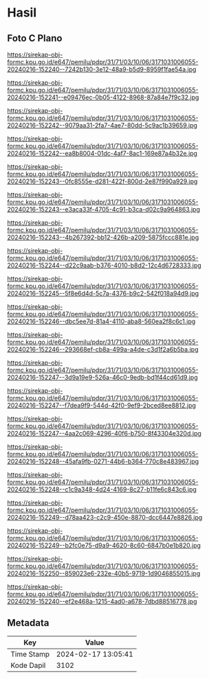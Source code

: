 # Hasil

## Foto C Plano

https://sirekap-obj-formc.kpu.go.id/e647/pemilu/pdpr/31/71/03/10/06/3171031006055-20240216-152240--7242b130-3e12-48a9-b5d9-8959f1fae54a.jpg

https://sirekap-obj-formc.kpu.go.id/e647/pemilu/pdpr/31/71/03/10/06/3171031006055-20240216-152241--e09476ec-0b05-4122-8968-87a84e7f9c32.jpg

https://sirekap-obj-formc.kpu.go.id/e647/pemilu/pdpr/31/71/03/10/06/3171031006055-20240216-152242--9079aa31-2fa7-4ae7-80dd-5c9ac1b39659.jpg

https://sirekap-obj-formc.kpu.go.id/e647/pemilu/pdpr/31/71/03/10/06/3171031006055-20240216-152242--ea8b8004-01dc-4af7-8ac1-169e87a4b32e.jpg

https://sirekap-obj-formc.kpu.go.id/e647/pemilu/pdpr/31/71/03/10/06/3171031006055-20240216-152243--0fc8555e-d281-422f-800d-2e87f990a929.jpg

https://sirekap-obj-formc.kpu.go.id/e647/pemilu/pdpr/31/71/03/10/06/3171031006055-20240216-152243--e3aca33f-4705-4c91-b3ca-d02c9a964863.jpg

https://sirekap-obj-formc.kpu.go.id/e647/pemilu/pdpr/31/71/03/10/06/3171031006055-20240216-152243--4b267392-bb12-426b-a209-5875fccc881e.jpg

https://sirekap-obj-formc.kpu.go.id/e647/pemilu/pdpr/31/71/03/10/06/3171031006055-20240216-152244--d22c9aab-b376-4010-b8d2-12c4d6728333.jpg

https://sirekap-obj-formc.kpu.go.id/e647/pemilu/pdpr/31/71/03/10/06/3171031006055-20240216-152245--5f8e6d4d-5c7a-4376-b9c2-542f018a94d9.jpg

https://sirekap-obj-formc.kpu.go.id/e647/pemilu/pdpr/31/71/03/10/06/3171031006055-20240216-152246--dbc5ee7d-81a4-4110-aba8-560ea2f8c6c1.jpg

https://sirekap-obj-formc.kpu.go.id/e647/pemilu/pdpr/31/71/03/10/06/3171031006055-20240216-152246--293668ef-cb8a-499a-a4de-c3d1f2a6b5ba.jpg

https://sirekap-obj-formc.kpu.go.id/e647/pemilu/pdpr/31/71/03/10/06/3171031006055-20240216-152247--3d9a19e9-526a-46c0-9edb-bd1f44cd61d9.jpg

https://sirekap-obj-formc.kpu.go.id/e647/pemilu/pdpr/31/71/03/10/06/3171031006055-20240216-152247--f7dea9f9-544d-42f0-9ef9-2bced8ee8812.jpg

https://sirekap-obj-formc.kpu.go.id/e647/pemilu/pdpr/31/71/03/10/06/3171031006055-20240216-152247--4aa2c069-4296-40f6-b750-8f43304e320d.jpg

https://sirekap-obj-formc.kpu.go.id/e647/pemilu/pdpr/31/71/03/10/06/3171031006055-20240216-152248--45afa9fb-0271-44b6-b364-770c8e483967.jpg

https://sirekap-obj-formc.kpu.go.id/e647/pemilu/pdpr/31/71/03/10/06/3171031006055-20240216-152248--c1c9a348-4d24-4169-8c27-b11fe6c843c6.jpg

https://sirekap-obj-formc.kpu.go.id/e647/pemilu/pdpr/31/71/03/10/06/3171031006055-20240216-152249--d78aa423-c2c9-450e-8870-dcc6447e8826.jpg

https://sirekap-obj-formc.kpu.go.id/e647/pemilu/pdpr/31/71/03/10/06/3171031006055-20240216-152249--b2fc0e75-d9a9-4620-8c60-6847b0e1b820.jpg

https://sirekap-obj-formc.kpu.go.id/e647/pemilu/pdpr/31/71/03/10/06/3171031006055-20240216-152250--859023e6-232e-40b5-9719-1d9046855015.jpg

https://sirekap-obj-formc.kpu.go.id/e647/pemilu/pdpr/31/71/03/10/06/3171031006055-20240216-152240--ef2e468a-1215-4ad0-a678-7dbd88516778.jpg


## Metadata

| Key        | Value               |
| ---------- | ------------------- |
| Time Stamp | 2024-02-17 13:05:41 |
| Kode Dapil | 3102                |



